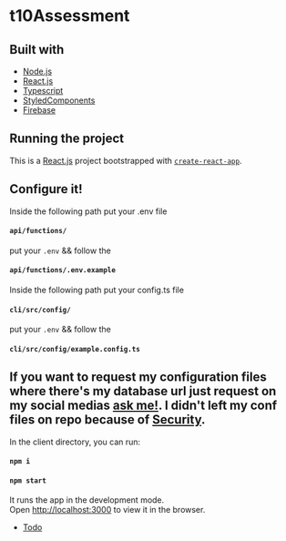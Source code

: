 # t10Assessment


## Built with
* [Node.js](https://nodejs.org/en/)
* [React.js](https://reactjs.org/)
* [Typescript](https://www.typescriptlang.org/)
* [StyledComponents](https://styled-components.com/)
* [Firebase](https://firebase.google.com/)


## Running the project
This is a [React.js](https://reactjs.org/) project bootstrapped with [`create-react-app`](https://reactjs.org/docs/create-a-new-react-app.html).

## Configure it!
Inside the following path put your .env file
#### `api/functions/`
put your `.env` && follow the 
#### `api/functions/.env.example`

Inside the following path put your config.ts file
#### `cli/src/config/`
put your `.env` && follow the 
#### `cli/src/config/example.config.ts`

## If you want to request my configuration files where there's my database url just request on my social medias [ask me!](https://github.com/Guilherme-del/Guilherme-del). I didn't left my conf files on repo because of [Security](https://firebase.google.com/docs/firestore/security/get-started).

In the client directory, you can run:
#### `npm i`
#### `npm start`

It runs the app in the development mode.<br />
Open [http://localhost:3000](http://localhost:3000) to view it in the browser. 

* [Todo](https://github.com/Guilherme-del/t10Assessment/issues)
